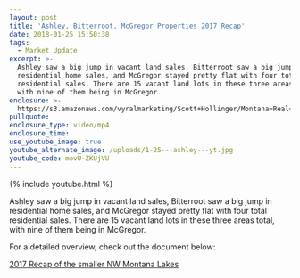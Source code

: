 ```yaml
---
layout: post
title: 'Ashley, Bitterroot, McGregor Properties 2017 Recap'
date: 2018-01-25 15:50:38
tags:
  - Market Update
excerpt: >-
  Ashley saw a big jump in vacant land sales, Bitterroot saw a big jump in
  residential home sales, and McGregor stayed pretty flat with four total
  residential sales. There are 15 vacant land lots in these three areas total,
  with nine of them being in McGregor.
enclosure: >-
  https://s3.amazonaws.com/vyralmarketing/Scott+Hollinger/Montana+Real+Estate++The+Hollinger+Team+Ashley%2C+Bitterroot%2C+McGregor+Properties+2017+Recap.mp4
pullquote:
enclosure_type: video/mp4
enclosure_time:
use_youtube_image: true
youtube_alternate_image: /uploads/1-25---ashley---yt.jpg
youtube_code: movU-ZKUjVU
---
```



{% include youtube.html %}

Ashley saw a big jump in vacant land sales, Bitterroot saw a big jump in residential home sales, and McGregor stayed pretty flat with four total residential sales. There are 15 vacant land lots in these three areas total, with nine of them being in McGregor.

For a detailed overview, check out the document below:

[2017 Recap of the smaller NW Montana Lakes](https://s3.amazonaws.com/vyralmarketing/Scott+Hollinger/2017+Yr+End+-+Smaller+Lakes+notes.pdf)